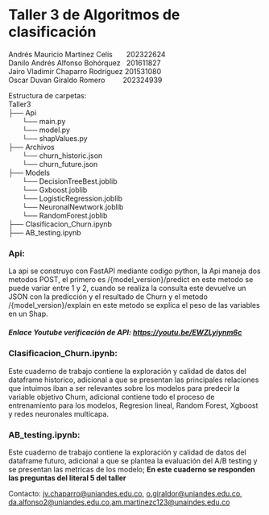 # Taller 3 de Algoritmos de clasificación

Andrés Mauricio Martínez Celis &nbsp;  &nbsp; &nbsp;     202322624 <br>
Danilo Andrés Alfonso Bohórquez  &nbsp;      201611827 <br>
Jairo Vladimir Chaparro Rodríguez     201531080 <br>
Oscar Duvan Giraldo Romero  &nbsp; &nbsp;&nbsp; &nbsp;&nbsp;  202324939   <br>  

Estructura de carpetas:<br>
Taller3 <br>
├── Api<br>
&nbsp;&nbsp;&nbsp;&nbsp;&nbsp;&nbsp;&nbsp;└── main.py<br>
&nbsp;&nbsp;&nbsp;&nbsp;&nbsp;&nbsp;&nbsp;└── model.py<br>
&nbsp;&nbsp;&nbsp;&nbsp;&nbsp;&nbsp;&nbsp;└── shapValues.py<br>
├── Archivos<br>
&nbsp;&nbsp;&nbsp;&nbsp;&nbsp;&nbsp;&nbsp;└── churn_historic.json<br>
&nbsp;&nbsp;&nbsp;&nbsp;&nbsp;&nbsp;&nbsp;└── churn_future.json<br>
├── Models<br>
&nbsp;&nbsp;&nbsp;&nbsp;&nbsp;&nbsp;&nbsp;└── DecisionTreeBest.joblib<br>
&nbsp;&nbsp;&nbsp;&nbsp;&nbsp;&nbsp;&nbsp;└── Gxboost.joblib<br>
&nbsp;&nbsp;&nbsp;&nbsp;&nbsp;&nbsp;&nbsp;└── LogisticRegression.joblib<br>
&nbsp;&nbsp;&nbsp;&nbsp;&nbsp;&nbsp;&nbsp;└── NeuronalNewtwork.joblib<br>
&nbsp;&nbsp;&nbsp;&nbsp;&nbsp;&nbsp;&nbsp;└── RandomForest.joblib<br>
├── Clasificacion_Churn.ipynb<br>
├── AB_testing.ipynb<br>

### Api:
La api se construyo con FastAPI mediante codigo python, la Api maneja dos metodos POST, el primero es /{model_version}/predict en este metodo se puede variar entre 1 y 2, cuando se realiza la consulta este devuelve un JSON con la predicción y el resultado de Churn y el metodo /{model_version}/explain en este metodo se explica el peso de las variables en un Shap.

##### Enlace Youtube verificación de API: https://youtu.be/EWZLyiynm6c

### Clasificacion_Churn.ipynb:
Este cuaderno de trabajo contiene la exploración y calidad de datos del dataframe historico, adicional a que se presentan las principales relaciones que intuimos iban a ser relevantes sobre los modelos para predecir la variable objetivo Churn, adicional contiene todo el proceso de entrenamiento para los modelos, Regresion lineal, Random Forest, Xgboost y redes neuronales multicapa.

### AB_testing.ipynb:
Este cuaderno de trabajo contiene la exploración y calidad de datos del dataframe futuro, adicional a que se plantea la evaluación del A/B testing y se presentan las metricas de los modelo; **En este cuaderno se responden las preguntas del literal 5 del taller**

Contacto: jv.chaparro@uniandes.edu.co, o.giraldor@uniandes.edu.co, da.alfonso2@uniandes.edu.co,am.martinezc123@unaindes.edu.co
